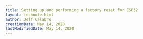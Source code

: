 ```yaml
---
title: Setting up and performing a factory reset for ESP32
layout: technote.html
author: Jeff Calabro
creationDate: May 14, 2020
lastModifiedDate: May 14, 2020
---
```


